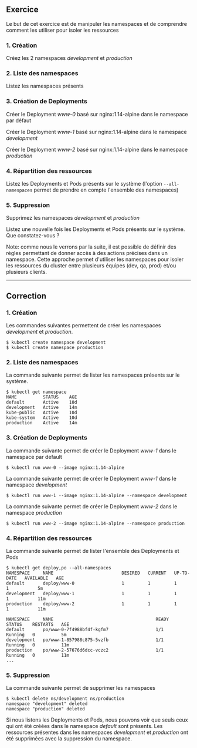 ## Exercice

Le but de cet exercice est de manipuler les namespaces et de comprendre comment les utiliser pour isoler les ressources

### 1. Création

Créez les 2 namespaces *development* et *production*

### 2. Liste des namespaces

Listez les namespaces présents

### 3. Création de Deployments

Créer le Deployment *www-0* basé sur nginx:1.14-alpine dans le namespace par défaut

Créer le Deployment *www-1* basé sur nginx:1.14-alpine dans le namespace *development*

Créer le Deployment *www-2* basé sur nginx:1.14-alpine dans le namespace *production*

### 4. Répartition des ressources

Listez les Deployments et Pods présents sur le système (l'option `--all-namespaces` permet de prendre en compte l'ensemble des namespaces)

### 5. Suppression

Supprimez les namespaces *development* et *production*

Listez une nouvelle fois les Deployments et Pods présents sur le système. Que constatez-vous ?

Note: comme nous le verrons par la suite, il est possible de définir des règles permettant de donner accès à des actions précises dans un namespace. Cette approche permet d'utiliser les namespaces pour isoler les ressources du cluster entre plusieurs équipes (dev, qa, prod) et/ou plusieurs clients.

---

## Correction

### 1. Création

Les commandes suivantes permettent de créer les namespaces *development* et *production*.

```
$ kubectl create namespace development
$ kubectl create namespace production
```

### 2. Liste des namespaces

La commande suivante permet de lister les namespaces présents sur le système.

```
$ kubectl get namespace
NAME          STATUS    AGE
default       Active    10d
development   Active    14m
kube-public   Active    10d
kube-system   Active    10d
production    Active    14m
```

### 3. Création de Deployments

La commande suivante permet de créer le Deployment *www-1* dans le namespace par default

```
$ kubectl run www-0 --image nginx:1.14-alpine

```
La commande suivante permet de créer le Deployment *www-1* dans le namespace *development*

```
$ kubectl run www-1 --image nginx:1.14-alpine --namespace development
```

La commande suivante permet de créer le Deployment *www-2* dans le namespace *production*

```
$ kubectl run www-2 --image nginx:1.14-alpine --namespace production
```

### 4. Répartition des ressources

La commande suivante permet de lister l'ensemble des Deployments et Pods

```
$ kubectl get deploy,po --all-namespaces
NAMESPACE     NAME                          DESIRED   CURRENT   UP-TO-DATE   AVAILABLE   AGE
default       deploy/www-0                  1         1         1            1           5m
development   deploy/www-1                  1         1         1            1           11m
production    deploy/www-2                  1         1         1            1           11m

NAMESPACE     NAME                                       READY     STATUS    RESTARTS   AGE
default       po/www-0-7f4988bf4f-kgfm7                  1/1       Running   0          5m
development   po/www-1-857988c875-5vzfb                  1/1       Running   0          11m
production    po/www-2-57676d6dcc-vczc2                  1/1       Running   0          11m
...
```

### 5. Suppression

La commande suivante permet de supprimer les namespaces

```
$ kubectl delete ns/development ns/production
namespace "development" deleted
namespace "production" deleted
```

Si nous listons les Deployments et Pods, nous pouvons voir que seuls ceux qui ont été créées dans le namespace *default* sont présents. Les ressources présentes dans les namespaces *development* et *production* ont été supprimées avec la suppression du namespace.
